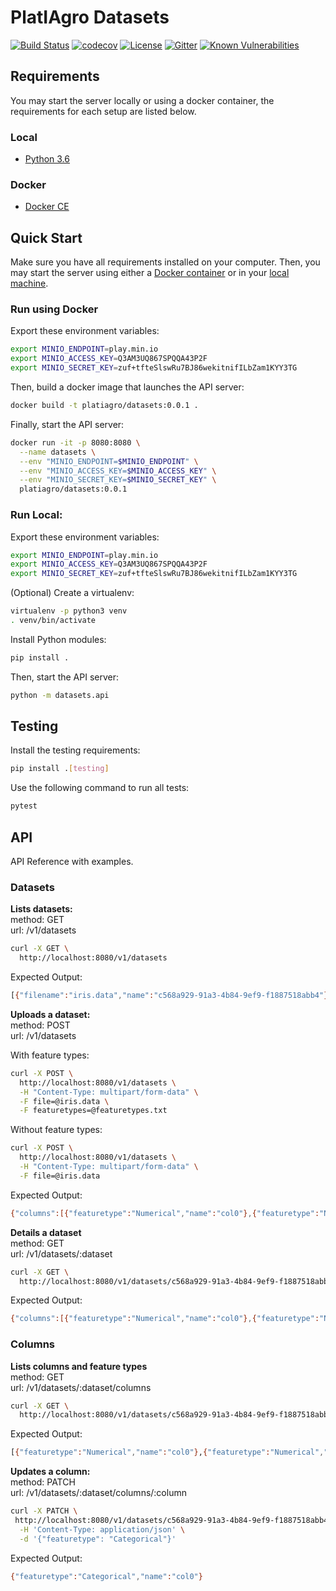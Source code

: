# PlatIAgro Datasets

[![Build Status](https://travis-ci.org/platiagro/datasets.svg)](https://travis-ci.org/platiagro/datasets)
[![codecov](https://codecov.io/gh/platiagro/datasets/graph/badge.svg)](https://codecov.io/gh/platiagro/datasets)
[![License](https://img.shields.io/badge/License-Apache%202.0-blue.svg)](https://opensource.org/licenses/Apache-2.0)
[![Gitter](https://badges.gitter.im/platiagro/community.svg)](https://gitter.im/platiagro/community?utm_source=badge&utm_medium=badge&utm_campaign=pr-badge)
[![Known Vulnerabilities](https://snyk.io/test/github/platiagro/dataset-store/master/badge.svg?targetFile=package.json)](https://snyk.io/test/github/platiagro/dataset-store/master/?targetFile=package.json)

## Requirements

You may start the server locally or using a docker container, the requirements for each setup are listed below.

### Local

- [Python 3.6](https://www.python.org/downloads/)

### Docker

- [Docker CE](https://www.docker.com/get-docker)

## Quick Start

Make sure you have all requirements installed on your computer. Then, you may start the server using either a [Docker container](#run-using-docker) or in your [local machine](#run-local).

### Run using Docker

Export these environment variables:

```bash
export MINIO_ENDPOINT=play.min.io
export MINIO_ACCESS_KEY=Q3AM3UQ867SPQQA43P2F
export MINIO_SECRET_KEY=zuf+tfteSlswRu7BJ86wekitnifILbZam1KYY3TG
```

Then, build a docker image that launches the API server:

```bash
docker build -t platiagro/datasets:0.0.1 .
```

Finally, start the API server:

```bash
docker run -it -p 8080:8080 \
  --name datasets \
  --env "MINIO_ENDPOINT=$MINIO_ENDPOINT" \
  --env "MINIO_ACCESS_KEY=$MINIO_ACCESS_KEY" \
  --env "MINIO_SECRET_KEY=$MINIO_SECRET_KEY" \
  platiagro/datasets:0.0.1
```

### Run Local:

Export these environment variables:

```bash
export MINIO_ENDPOINT=play.min.io
export MINIO_ACCESS_KEY=Q3AM3UQ867SPQQA43P2F
export MINIO_SECRET_KEY=zuf+tfteSlswRu7BJ86wekitnifILbZam1KYY3TG
```

(Optional) Create a virtualenv:

```bash
virtualenv -p python3 venv
. venv/bin/activate
```

Install Python modules:

```bash
pip install .
```

Then, start the API server:

```bash
python -m datasets.api
```

## Testing

Install the testing requirements:

```bash
pip install .[testing]
```

Use the following command to run all tests:

```bash
pytest
```

## API

API Reference with examples.

### Datasets

**Lists datasets:** <br>
method: GET <br>
url: /v1/datasets

```bash
curl -X GET \
  http://localhost:8080/v1/datasets
```

Expected Output:

```bash
[{"filename":"iris.data","name":"c568a929-91a3-4b84-9ef9-f1887518abb4"}]
```

**Uploads a dataset:** <br>
method: POST <br>
url: /v1/datasets

With feature types:

```bash
curl -X POST \
  http://localhost:8080/v1/datasets \
  -H "Content-Type: multipart/form-data" \
  -F file=@iris.data \
  -F featuretypes=@featuretypes.txt
```

Without feature types:

```bash
curl -X POST \
  http://localhost:8080/v1/datasets \
  -H "Content-Type: multipart/form-data" \
  -F file=@iris.data
```

Expected Output:

```bash
{"columns":[{"featuretype":"Numerical","name":"col0"},{"featuretype":"Numerical","name":"col1"},{"featuretype":"Numerical","name":"col2"},{"featuretype":"Numerical","name":"col3"},{"featuretype":"Categorical","name":"col4"}],"filename":"iris.data","name":"c568a929-91a3-4b84-9ef9-f1887518abb4","url":"http://play.min.io/anonymous/datasets/c568a929-91a3-4b84-9ef9-f1887518abb4?X-Amz-Algorithm=AWS4-HMAC-SHA256&X-Amz-Credential=Q3AM3UQ867SPQQA43P2F%2F20200131%2Fus-east-1%2Fs3%2Faws4_request&X-Amz-Date=20200131T145838Z&X-Amz-Expires=604800&X-Amz-SignedHeaders=host&X-Amz-Signature=07627aa6d4369cb00edfca5c65d87d0e263622944a7728889b131979263b8cc6"}
```

**Details a dataset** <br>
method: GET <br>
url: /v1/datasets/:dataset

```bash
curl -X GET \
  http://localhost:8080/v1/datasets/c568a929-91a3-4b84-9ef9-f1887518abb4
```

Expected Output:

```bash
{"columns":[{"featuretype":"Numerical","name":"col0"},{"featuretype":"Numerical","name":"col1"},{"featuretype":"Numerical","name":"col2"},{"featuretype":"Numerical","name":"col3"},{"featuretype":"Categorical","name":"col4"}],"filename":"iris.data","name":"c568a929-91a3-4b84-9ef9-f1887518abb4","url":"http://play.min.io/anonymous/datasets/c568a929-91a3-4b84-9ef9-f1887518abb4?X-Amz-Algorithm=AWS4-HMAC-SHA256&X-Amz-Credential=Q3AM3UQ867SPQQA43P2F%2F20200131%2Fus-east-1%2Fs3%2Faws4_request&X-Amz-Date=20200131T145838Z&X-Amz-Expires=604800&X-Amz-SignedHeaders=host&X-Amz-Signature=07627aa6d4369cb00edfca5c65d87d0e263622944a7728889b131979263b8cc6"}
```

### Columns

**Lists columns and feature types** <br>
method: GET <br>
url: /v1/datasets/:dataset/columns

```bash
curl -X GET \
  http://localhost:8080/v1/datasets/c568a929-91a3-4b84-9ef9-f1887518abb4/columns
```

Expected Output:

```bash
[{"featuretype":"Numerical","name":"col0"},{"featuretype":"Numerical","name":"col1"},{"featuretype":"Numerical","name":"col2"},{"featuretype":"Numerical","name":"col3"},{"featuretype":"Categorical","name":"col4"}]
```

**Updates a column:** <br>
method: PATCH <br>
url: /v1/datasets/:dataset/columns/:column

```bash
curl -X PATCH \
 http://localhost:8080/v1/datasets/c568a929-91a3-4b84-9ef9-f1887518abb4/columns/col0 \
  -H 'Content-Type: application/json' \
  -d '{"featuretype": "Categorical"}'
```

Expected Output:

```bash
{"featuretype":"Categorical","name":"col0"}
```